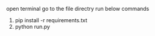 open terminal
go to the file directry
run below commands
1. pip install -r requirements.txt
2. python run.py
